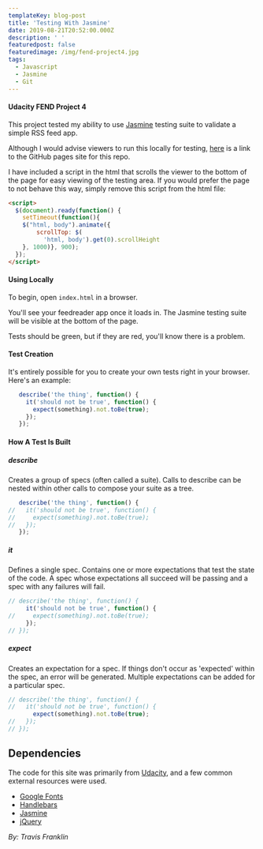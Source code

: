 ```yaml
---
templateKey: blog-post
title: 'Testing With Jasmine'
date: 2019-08-21T20:52:00.000Z
description: ' '
featuredpost: false
featuredimage: /img/fend-project4.jpg
tags:
  - Javascript
  - Jasmine
  - Git
---
```


#### Udacity FEND Project 4
This project tested my ability to use [Jasmine](http://jasmine.github.io/) testing suite to validate a simple RSS feed app.

Although I would advise viewers to run this locally for testing, [here](https://travisfranklin.github.io/FEND-Project4/) is a link to the GitHub pages site for this repo.

I have included a script in the html that scrolls the viewer to the bottom of the page for easy viewing of the testing area. If you would prefer the page to not behave this way, simply remove this script from the html file:
```html
<script>
  $(document).ready(function() {
    setTimeout(function(){
    $("html, body").animate({
        scrollTop: $(
          'html, body').get(0).scrollHeight
    }, 1000)}, 900);
  });
</script>
```

#### Using Locally

To begin, open `index.html` in a browser.

You'll see your feedreader app once it loads in. The Jasmine testing suite will be visible at the bottom of the page.

Tests should be green, but if they are red, you'll know there is a problem.

#### Test Creation

It's entirely possible for you to create your own tests right in your browser. Here's an example:

```javascript
   describe('the thing', function() {
     it('should not be true', function() {
       expect(something).not.toBe(true);
     });
   });
```
#### How A Test Is Built

##### describe
Creates a group of specs (often called a suite).
Calls to describe can be nested within other calls to compose your suite as a tree.

```javascript
   describe('the thing', function() {
//   it('should not be true', function() {
//     expect(something).not.toBe(true);
//   });
   });
```

##### it
Defines a single spec. Contains one or more expectations that test the state of the code.
A spec whose expectations all succeed will be passing and a spec with any failures will fail.

```javascript
// describe('the thing', function() {
     it('should not be true', function() {
//     expect(something).not.toBe(true);
     });
// });
```

##### expect
Creates an expectation for a spec. If things don't occur as 'expected' within the spec, an error will be generated. Multiple expectations can be added for a particular spec.

```javascript
// describe('the thing', function() {
//   it('should not be true', function() {
       expect(something).not.toBe(true);
//   });
// });
```

## Dependencies

The code for this site was primarily from [Udacity](https://github.com/udacity/frontend-nanodegree-feedreader), and a few common external resources were used.

- [Google Fonts](http://handlebarsjs.com)
- [Handlebars](http://handlebarsjs.com)
- [Jasmine](https://jasmine.github.io)
- [jQuery](http://jquery.com)

_By: Travis Franklin_